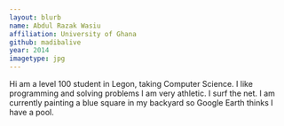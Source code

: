 ```yaml
---
layout: blurb
name: Abdul Razak Wasiu
affiliation: University of Ghana
github: madibalive
year: 2014
imagetype: jpg
---
```

Hi am a level 100 student in Legon, taking Computer Science.  I like programming and solving problems
I am very athletic. I surf the net.
I am currently painting a blue square in my backyard so Google Earth thinks I have a pool.
